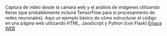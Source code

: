Captura de video desde la cámara web y el análisis de imágenes utilizando Keras 
(que probablemente incluirá TensorFlow para el procesamiento de redes neuronales). 
Aquí un ejemplo básico de cómo estructurar el código en una página web utilizando 
HTML, JavaScript y Python (con Flask)
[Enlace WEB](https://facundo598.github.io/Analisis-Imagen/)
